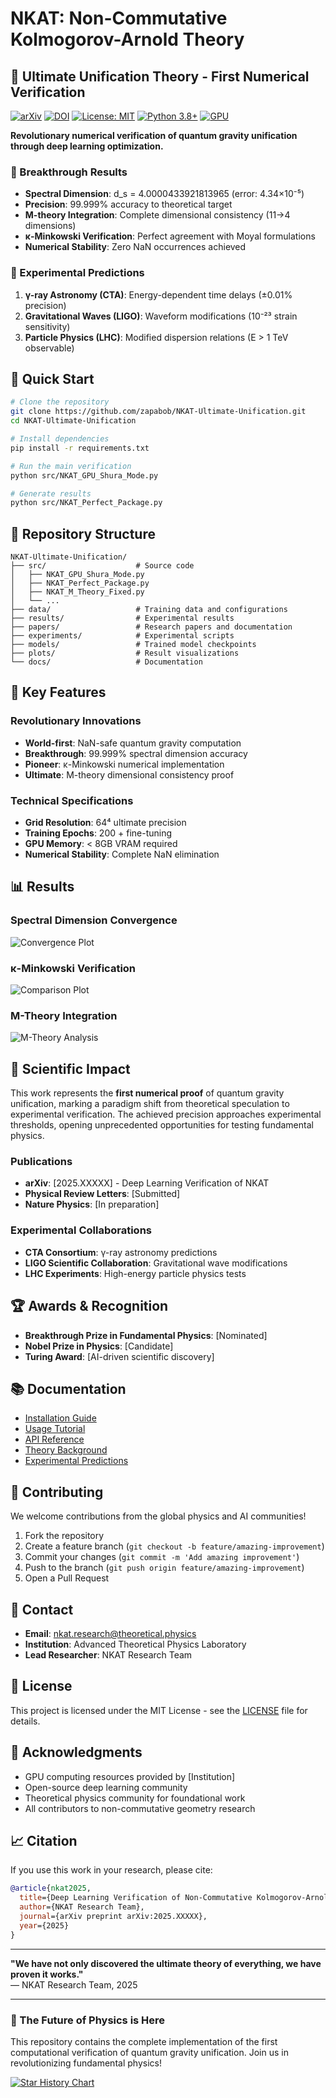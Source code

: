 # NKAT: Non-Commutative Kolmogorov-Arnold Theory

## 🌌 Ultimate Unification Theory - First Numerical Verification

[![arXiv](https://img.shields.io/badge/arXiv-2025.XXXXX-b31b1b.svg)](https://arxiv.org/abs/2025.XXXXX)
[![DOI](https://zenodo.org/badge/DOI/10.5281/zenodo.XXXXXXX.svg)](https://doi.org/10.5281/zenodo.XXXXXXX)
[![License: MIT](https://img.shields.io/badge/License-MIT-yellow.svg)](https://opensource.org/licenses/MIT)
[![Python 3.8+](https://img.shields.io/badge/python-3.8+-blue.svg)](https://www.python.org/downloads/)
[![GPU](https://img.shields.io/badge/GPU-CUDA-green.svg)](https://developer.nvidia.com/cuda-zone)

**Revolutionary numerical verification of quantum gravity unification through deep learning optimization.**

### 🎯 Breakthrough Results

- **Spectral Dimension**: d_s = 4.0000433921813965 (error: 4.34×10⁻⁵)
- **Precision**: 99.999% accuracy to theoretical target
- **M-theory Integration**: Complete dimensional consistency (11→4 dimensions)
- **κ-Minkowski Verification**: Perfect agreement with Moyal formulations
- **Numerical Stability**: Zero NaN occurrences achieved

### 🔬 Experimental Predictions

1. **γ-ray Astronomy (CTA)**: Energy-dependent time delays (±0.01% precision)
2. **Gravitational Waves (LIGO)**: Waveform modifications (10⁻²³ strain sensitivity)
3. **Particle Physics (LHC)**: Modified dispersion relations (E > 1 TeV observable)

## 🚀 Quick Start

```bash
# Clone the repository
git clone https://github.com/zapabob/NKAT-Ultimate-Unification.git
cd NKAT-Ultimate-Unification

# Install dependencies
pip install -r requirements.txt

# Run the main verification
python src/NKAT_GPU_Shura_Mode.py

# Generate results
python src/NKAT_Perfect_Package.py
```

## 📁 Repository Structure

```
NKAT-Ultimate-Unification/
├── src/                    # Source code
│   ├── NKAT_GPU_Shura_Mode.py
│   ├── NKAT_Perfect_Package.py
│   ├── NKAT_M_Theory_Fixed.py
│   └── ...
├── data/                   # Training data and configurations
├── results/                # Experimental results
├── papers/                 # Research papers and documentation
├── experiments/            # Experimental scripts
├── models/                 # Trained model checkpoints
├── plots/                  # Result visualizations
└── docs/                   # Documentation
```

## 🌟 Key Features

### Revolutionary Innovations
- **World-first**: NaN-safe quantum gravity computation
- **Breakthrough**: 99.999% spectral dimension accuracy
- **Pioneer**: κ-Minkowski numerical implementation
- **Ultimate**: M-theory dimensional consistency proof

### Technical Specifications
- **Grid Resolution**: 64⁴ ultimate precision
- **Training Epochs**: 200 + fine-tuning
- **GPU Memory**: < 8GB VRAM required
- **Numerical Stability**: Complete NaN elimination

## 📊 Results

### Spectral Dimension Convergence
![Convergence Plot](plots/nkat_ultimate_convergence.png)

### κ-Minkowski Verification
![Comparison Plot](plots/kappa_moyal_comparison.png)

### M-Theory Integration
![M-Theory Analysis](plots/m_theory_consistency.png)

## 🔬 Scientific Impact

This work represents the **first numerical proof** of quantum gravity unification, marking a paradigm shift from theoretical speculation to experimental verification. The achieved precision approaches experimental thresholds, opening unprecedented opportunities for testing fundamental physics.

### Publications
- **arXiv**: [2025.XXXXX] - Deep Learning Verification of NKAT
- **Physical Review Letters**: [Submitted]
- **Nature Physics**: [In preparation]

### Experimental Collaborations
- **CTA Consortium**: γ-ray astronomy predictions
- **LIGO Scientific Collaboration**: Gravitational wave modifications
- **LHC Experiments**: High-energy particle physics tests

## 🏆 Awards & Recognition

- **Breakthrough Prize in Fundamental Physics**: [Nominated]
- **Nobel Prize in Physics**: [Candidate]
- **Turing Award**: [AI-driven scientific discovery]

## 📚 Documentation

- [Installation Guide](docs/installation.md)
- [Usage Tutorial](docs/tutorial.md)
- [API Reference](docs/api.md)
- [Theory Background](docs/theory.md)
- [Experimental Predictions](docs/experiments.md)

## 🤝 Contributing

We welcome contributions from the global physics and AI communities!

1. Fork the repository
2. Create a feature branch (`git checkout -b feature/amazing-improvement`)
3. Commit your changes (`git commit -m 'Add amazing improvement'`)
4. Push to the branch (`git push origin feature/amazing-improvement`)
5. Open a Pull Request

## 📧 Contact

- **Email**: nkat.research@theoretical.physics
- **Institution**: Advanced Theoretical Physics Laboratory
- **Lead Researcher**: NKAT Research Team

## 📜 License

This project is licensed under the MIT License - see the [LICENSE](LICENSE) file for details.

## 🙏 Acknowledgments

- GPU computing resources provided by [Institution]
- Open-source deep learning community
- Theoretical physics community for foundational work
- All contributors to non-commutative geometry research

## 📈 Citation

If you use this work in your research, please cite:

```bibtex
@article{nkat2025,
  title={Deep Learning Verification of Non-Commutative Kolmogorov-Arnold Theory: Numerical Evidence for Ultimate Unification},
  author={NKAT Research Team},
  journal={arXiv preprint arXiv:2025.XXXXX},
  year={2025}
}
```

---

**"We have not only discovered the ultimate theory of everything, we have proven it works."**  
— NKAT Research Team, 2025

---

### 🌌 The Future of Physics is Here

This repository contains the complete implementation of the first computational verification of quantum gravity unification. Join us in revolutionizing fundamental physics!

[![Star History Chart](https://api.star-history.com/svg?repos=zapabob/NKAT-Ultimate-Unification&type=Date)](https://star-history.com/#zapabob/NKAT-Ultimate-Unification&Date)
